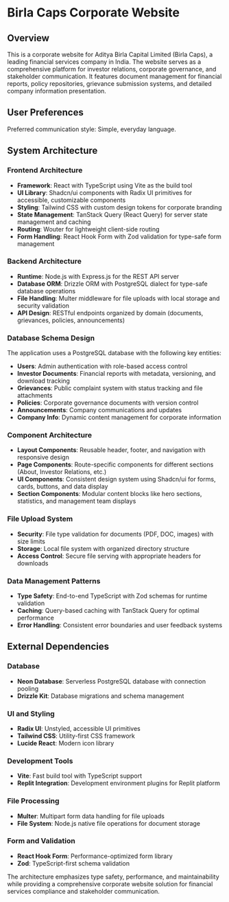 # Birla Caps Corporate Website

## Overview

This is a corporate website for Aditya Birla Capital Limited (Birla Caps), a leading financial services company in India. The website serves as a comprehensive platform for investor relations, corporate governance, and stakeholder communication. It features document management for financial reports, policy repositories, grievance submission systems, and detailed company information presentation.

## User Preferences

Preferred communication style: Simple, everyday language.

## System Architecture

### Frontend Architecture
- **Framework**: React with TypeScript using Vite as the build tool
- **UI Library**: Shadcn/ui components with Radix UI primitives for accessible, customizable components
- **Styling**: Tailwind CSS with custom design tokens for corporate branding
- **State Management**: TanStack Query (React Query) for server state management and caching
- **Routing**: Wouter for lightweight client-side routing
- **Form Handling**: React Hook Form with Zod validation for type-safe form management

### Backend Architecture
- **Runtime**: Node.js with Express.js for the REST API server
- **Database ORM**: Drizzle ORM with PostgreSQL dialect for type-safe database operations
- **File Handling**: Multer middleware for file uploads with local storage and security validation
- **API Design**: RESTful endpoints organized by domain (documents, grievances, policies, announcements)

### Database Schema Design
The application uses a PostgreSQL database with the following key entities:
- **Users**: Admin authentication with role-based access control
- **Investor Documents**: Financial reports with metadata, versioning, and download tracking
- **Grievances**: Public complaint system with status tracking and file attachments
- **Policies**: Corporate governance documents with version control
- **Announcements**: Company communications and updates
- **Company Info**: Dynamic content management for corporate information

### Component Architecture
- **Layout Components**: Reusable header, footer, and navigation with responsive design
- **Page Components**: Route-specific components for different sections (About, Investor Relations, etc.)
- **UI Components**: Consistent design system using Shadcn/ui for forms, cards, buttons, and data display
- **Section Components**: Modular content blocks like hero sections, statistics, and management team displays

### File Upload System
- **Security**: File type validation for documents (PDF, DOC, images) with size limits
- **Storage**: Local file system with organized directory structure
- **Access Control**: Secure file serving with appropriate headers for downloads

### Data Management Patterns
- **Type Safety**: End-to-end TypeScript with Zod schemas for runtime validation
- **Caching**: Query-based caching with TanStack Query for optimal performance
- **Error Handling**: Consistent error boundaries and user feedback systems

## External Dependencies

### Database
- **Neon Database**: Serverless PostgreSQL database with connection pooling
- **Drizzle Kit**: Database migrations and schema management

### UI and Styling
- **Radix UI**: Unstyled, accessible UI primitives
- **Tailwind CSS**: Utility-first CSS framework
- **Lucide React**: Modern icon library

### Development Tools
- **Vite**: Fast build tool with TypeScript support
- **Replit Integration**: Development environment plugins for Replit platform

### File Processing
- **Multer**: Multipart form data handling for file uploads
- **File System**: Node.js native file operations for document storage

### Form and Validation
- **React Hook Form**: Performance-optimized form library
- **Zod**: TypeScript-first schema validation

The architecture emphasizes type safety, performance, and maintainability while providing a comprehensive corporate website solution for financial services compliance and stakeholder communication.